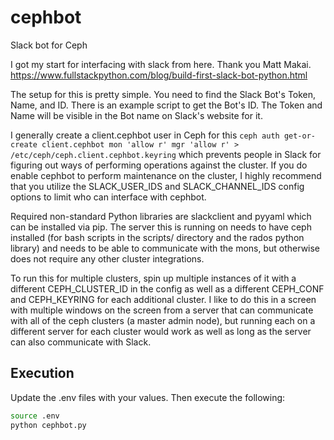 # cephbot
Slack bot for Ceph

I got my start for interfacing with slack from here. Thank you Matt Makai. https://www.fullstackpython.com/blog/build-first-slack-bot-python.html

The setup for this is pretty simple.  You need to find the Slack Bot's Token, Name, and ID.  There is an example script to get the Bot's ID.  The Token and Name will be visible in the Bot name on Slack's website for it.

I generally create a client.cephbot user in Ceph for this `ceph auth get-or-create client.cephbot mon 'allow r' mgr 'allow r' > /etc/ceph/ceph.client.cephbot.keyring` which prevents people in Slack for figuring out ways of performing operations against the cluster.  If you do enable cephbot to perform maintenance on the cluster, I highly recommend that you utilize the SLACK_USER_IDS and SLACK_CHANNEL_IDS config options to limit who can interface with cephbot.

Required non-standard Python libraries are slackclient and pyyaml which can be installed via pip.  The server this is running on needs to have ceph installed (for bash scripts in the scripts/ directory and the rados python library) and needs to be able to communicate with the mons, but otherwise does not require any other cluster integrations.

To run this for multiple clusters, spin up multiple instances of it with a different CEPH_CLUSTER_ID in the config as well as a different CEPH_CONF and CEPH_KEYRING for each additional cluster.  I like to do this in a screen with multiple windows on the screen from a server that can communicate with all of the ceph clusters (a master admin node), but running each on a different server for each cluster would work as well as long as the server can also communicate with Slack.

## Execution

Update the .env files with your values.  Then execute the following:

``` bash
source .env
python cephbot.py
```
